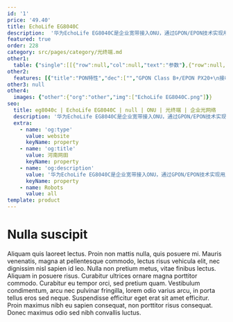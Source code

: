 ```yaml
---
id: '1'
price: '49.40'
title: EchoLife EG8040C
description:  '华为EchoLife EG8040C是企业宽带接入ONU，通过GPON/EPON技术实现用户的超宽带接入，并提供防雷功能，全面保障业务。 支持4个GE以太网接口，通过高性能的转发能力有效保障数据和高清视频的业务体验，为客户提供理想的全光接入解决方案和面向未来的业务支撑能力。'
featured: true
order: 228
category: src/pages/category/光终端.md
other1: 
  table: {"single":[[{"row":null,"col":null,"text":"参数"},{"row":null,"col":null,"text":"EG8040C"}],[{"row":null,"col":null,"text":"尺寸（高×宽×深）"},{"row":null,"col":null,"text":"30 mm × 160 mm × 110 mm（不含脚垫）"}],[{"row":null,"col":null,"text":"重量（不含适配器）"},{"row":null,"col":null,"text":"约438 g"}],[{"row":null,"col":null,"text":"工作环境温度"},{"row":null,"col":null,"text":"-10°C ~ +55°C"}],[{"row":null,"col":null,"text":"工作环境湿度"},{"row":null,"col":null,"text":"5% RH ～ 95% RH，非凝结"}],[{"row":null,"col":null,"text":"电源适配器额定输入范围"},{"row":null,"col":null,"text":"170 ～ 240 V AC，50/60 Hz"}],[{"row":null,"col":null,"text":"防雷规格"},{"row":null,"col":null,"text":"AC电源：共模6kV，差模4kV\nGE：共模4kV"}],[{"row":null,"col":null,"text":"整机供电"},{"row":null,"col":null,"text":"11 ～14V DC, 1 A"}],[{"row":null,"col":null,"text":"最大功耗"},{"row":null,"col":null,"text":"4.7 W"}],[{"row":null,"col":null,"text":"网络侧接口"},{"row":null,"col":null,"text":"GPON/EPON"}],[{"row":null,"col":null,"text":"用户侧接口"},{"row":null,"col":null,"text":"4GE"}],[{"row":null,"col":null,"text":"光纤接口"},{"row":null,"col":null,"text":"SC/UPC"}],[{"row":null,"col":null,"text":"指示灯"},{"row":null,"col":null,"text":"POWER/PON/LOS/LAN1/LAN2/LAN3/LAN4"}],[{"row":null,"col":null,"text":"GPON/EPON接口"},{"row":null,"col":null,"text":"• GPON：Class B+/EPON：PX20+\n• 接收灵敏度：-27dBm\n• 过载光功率：GPON：-8dBm/EPON：-3dBm\n• 波长：上行1310nm，下行1490nm\n• 支持带阻滤波器（WBF）\n• GEM Port和TCONT之间灵活的映射\n• 认证方式：SN/Password/LOID（GPON）MAC/Key/LOID（EPON）\n• 双向FEC（Forward Error Correction）\n• 支持SR、NSR的DBA\n• Type B（单归属&双归属）"}],[{"row":null,"col":null,"text":"以太口"},{"row":null,"col":null,"text":"• 基于以太口的VLAN Tag/Tag剥离\n• 1:1 VLAN/N:1 VLAN/VLAN透传\n• Q in Q VLAN\n• MAC地址限制\n• MAC地址学习\n• 以太端口本地交换/隔离\n• 二层IPv6透传"}]]}
other2:
  features: [{"title":"PON特性","dec":["","GPON Class B+/EPON PX20+\n接收灵敏度：-27dBm\n过载光功率：GPON: -8dBm/EPON: -3dBm\n支持带阻滤波器（WBF）\nType B（单归属&双归属）",""]},{"title":"以太接入能力","dec":["","1:1 VLAN/N:1 VLAN/VLAN透传\nQinQ VLAN\nMAC地址限制\n千兆口支持10Mbit/s、100Mbit/s、 1000Mbit/s自适应",""]},{"title":"防雷","dec":["","电源：共模4kV，差模4kV\nGE：共模2.5kV",""]}]
other3: null
other4:
  images: {"other":{"org":"other","img":["EchoLife EG8040C.png"]}}
seo:
  title: eg8040c | EchoLife EG8040C | null | ONU | 光终端 | 企业光网络
  description: '华为EchoLife EG8040C是企业宽带接入ONU，通过GPON/EPON技术实现用户的超宽带接入，并提供防雷功能，全面保障业务。 支持4个GE以太网接口，通过高性能的转发能力有效保障数据和高清视频的业务体验，为客户提供理想的全光接入解决方案和面向未来的业务支撑能力。'
  extra:
    - name: 'og:type'
      value: website
      keyName: property
    - name: 'og:title'
      value: 河南网田
      keyName: property
    - name: 'og:description'
      value: '华为EchoLife EG8040C是企业宽带接入ONU，通过GPON/EPON技术实现用户的超宽带接入，并提供防雷功能，全面保障业务。 支持4个GE以太网接口，通过高性能的转发能力有效保障数据和高清视频的业务体验，为客户提供理想的全光接入解决方案和面向未来的业务支撑能力。'
      keyName: property
    - name: Robots
      value: all
template: product
---
```


# Nulla suscipit

Aliquam quis laoreet lectus. Proin non mattis nulla, quis posuere mi. Mauris venenatis, magna at pellentesque commodo, lectus risus vehicula elit, nec dignissim nisl sapien id leo. Nulla non pretium metus, vitae finibus lectus. Aliquam in posuere risus. Curabitur ultrices ornare magna porttitor commodo. Curabitur eu tempor orci, sed pretium quam. Vestibulum condimentum, arcu nec pulvinar fringilla, lorem odio varius arcu, in porta tellus eros sed neque. Suspendisse efficitur eget erat sit amet efficitur. Proin maximus nibh eu sapien consequat, non porttitor risus consequat. Donec maximus odio sed nibh convallis luctus.